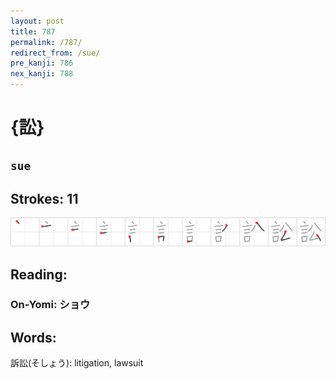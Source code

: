 ```yaml
---
layout: post
title: 787
permalink: /787/
redirect_from: /sue/
pre_kanji: 786
nex_kanji: 788
---
```


# {訟}

## `sue`

## Strokes: 11

<div class="stroke"><img src="../images/E8A89F.png" /></div>

## Reading:

### On-Yomi: ショウ

## Words:

訴訟(そしょう): litigation, lawsuit
